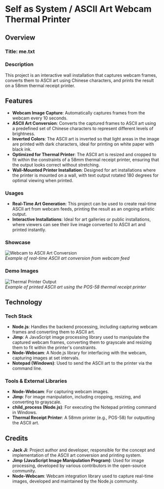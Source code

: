 # Self as System / ASCII Art Webcam Thermal Printer

## Overview

### Title: me.txt

### Description
This project is an interactive wall installation that captures webcam frames, converts them to ASCII art using Chinese characters, and prints the result on a 58mm thermal receipt printer.

## Features

- **Webcam Image Capture**: Automatically captures frames from the webcam every 10 seconds.
- **ASCII Art Conversion**: Converts the captured frames to ASCII art using a predefined set of Chinese characters to represent different levels of brightness.
- **Inverted Colors**: The ASCII art is inverted so that light areas in the image are printed with dark characters, ideal for printing on white paper with black ink.
- **Optimized for Thermal Printer**: The ASCII art is resized and cropped to fit within the constraints of a 58mm thermal receipt printer, ensuring that the output looks correct without stretching.
- **Wall-Mounted Printer Installation**: Designed for art installations where the printer is mounted on a wall, with text output rotated 180 degrees for optimal viewing when printed.

### Usages

- **Real-Time Art Generation**: This project can be used to create real-time ASCII art from webcam feeds, printing the result as an ongoing artistic output.
- **Interactive Installations**: Ideal for art galleries or public installations, where viewers can see their live image converted to ASCII art and printed instantly.
  
### Showcase

![Webcam to ASCII Art Conversion](showcase/ascii_art_demo.png)  
*Example of real-time ASCII art conversion from webcam feed*

### Demo Images

![Thermal Printer Output](showcase/printer_output_demo.png)  
*Example of printed ASCII art using the POS-58 thermal receipt printer*

## Technology

### Tech Stack

- **Node.js**: Handles the backend processing, including capturing webcam frames and converting them to ASCII art.
- **Jimp**: A JavaScript image processing library used to manipulate the captured webcam frames, converting them to grayscale and resizing them to fit within the printer's constraints.
- **Node-Webcam**: A Node.js library for interfacing with the webcam, capturing images at set intervals.
- **Notepad (Windows)**: Used to send the ASCII art to the printer via the command line.

### Tools & External Libraries

- **Node-Webcam**: For capturing webcam images.
- **Jimp**: For image manipulation, including cropping, resizing, and converting to grayscale.
- **child_process (Node.js)**: For executing the Notepad printing command in Windows.
- **Thermal Receipt Printer**: A 58mm printer (e.g., POS-58) for outputting the ASCII art.

## Credits

- **Jack Ji**: Project author and developer, responsible for the concept and implementation of the ASCII art conversion and printing system.
- **Jimp (JavaScript Image Manipulation Program)**: Used for image processing, developed by various contributors in the open-source community.
- **Node-Webcam**: Webcam integration library used to capture real-time images, developed and maintained by the Node.js community.
